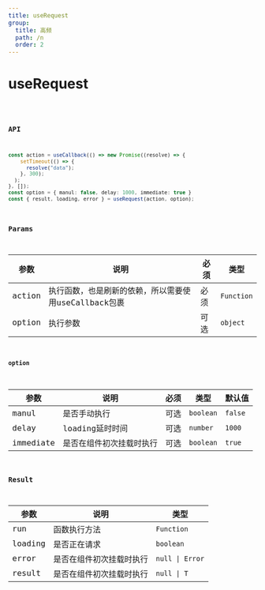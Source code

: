 ```yaml
---
title: useRequest
group:
  title: 高频
  path: /n
  order: 2
---
```


# useRequest

<code src="./demos/demo1.tsx" />

### API

```typescript
const action = useCallback(() => new Promise((resolve) => {
    setTimeout(() => {
      resolve("data");
    }, 300);
  );
}, []);
const option = { manul: false, delay: 1000, immediate: true }
const { result, loading, error } = useRequest(action, option);
```

### Params

| 参数 | 说明| 必须 | 类型 |
|--|--|--| -- |
| action | 执行函数，也是刷新的依赖，所以需要使用useCallback包裹 | 必须 | `Function` |
| option | 执行参数 | 可选 | `object` |

#### option

| 参数 | 说明| 必须 | 类型 | 默认值 |
|--|--|--| -- | -- |
| manul | 是否手动执行 | 可选 | `boolean` | `false` |
| delay | loading延时时间 | 可选 | `number` | `1000` |
| immediate | 是否在组件初次挂载时执行 | 可选 | `boolean` | `true` |


### Result

| 参数 | 说明 | 类型 |
|--|--|--|
| run | 函数执行方法  | `Function` |
| loading | 是否正在请求 | `boolean` 
| error | 是否在组件初次挂载时执行  | `null \| Error` |
| result | 是否在组件初次挂载时执行  | `null \| T`|